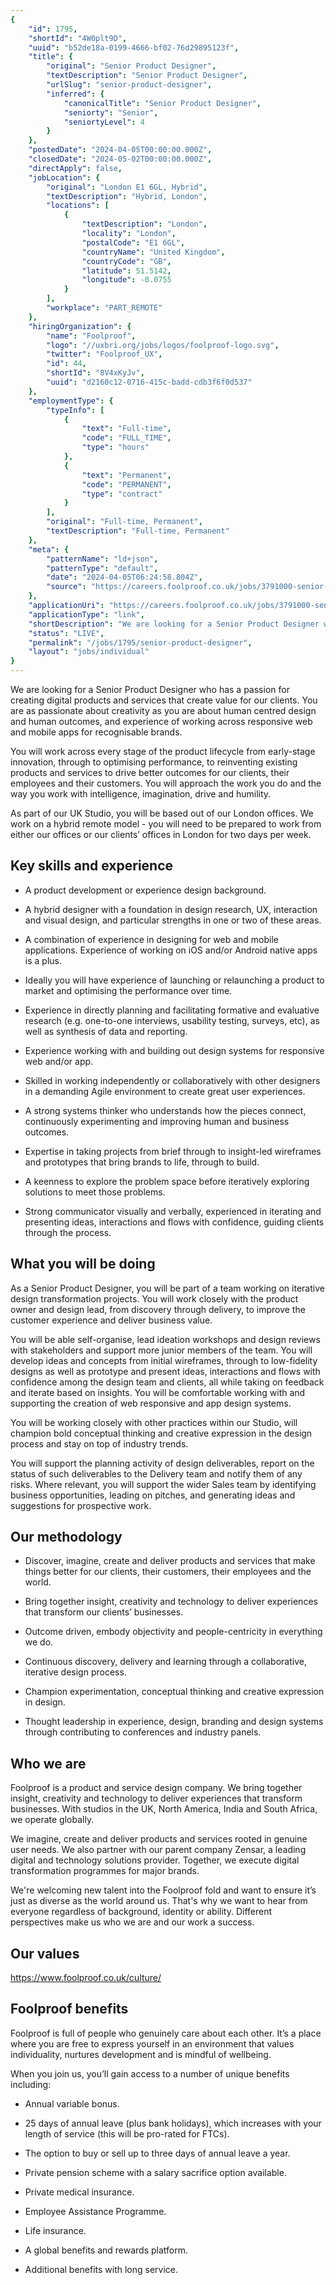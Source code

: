 ```yaml
---
{
	"id": 1795,
	"shortId": "4W0plt9D",
	"uuid": "b52de18a-0199-4666-bf02-76d29895123f",
	"title": {
		"original": "Senior Product Designer",
		"textDescription": "Senior Product Designer",
		"urlSlug": "senior-product-designer",
		"inferred": {
			"canonicalTitle": "Senior Product Designer",
			"seniorty": "Senior",
			"seniortyLevel": 4
		}
	},
	"postedDate": "2024-04-05T00:00:00.000Z",
	"closedDate": "2024-05-02T00:00:00.000Z",
	"directApply": false,
	"jobLocation": {
		"original": "London E1 6GL, Hybrid",
		"textDescription": "Hybrid, London",
		"locations": [
			{
				"textDescription": "London",
				"locality": "London",
				"postalCode": "E1 6GL",
				"countryName": "United Kingdom",
				"countryCode": "GB",
				"latitude": 51.5142,
				"longitude": -0.0755
			}
		],
		"workplace": "PART_REMOTE"
	},
	"hiringOrganization": {
		"name": "Foolproof",
		"logo": "//uxbri.org/jobs/logos/foolproof-logo.svg",
		"twitter": "Foolproof_UX",
		"id": 44,
		"shortId": "8V4xKyJv",
		"uuid": "d2160c12-0716-415c-badd-cdb3f6f0d537"
	},
	"employmentType": {
		"typeInfo": [
			{
				"text": "Full-time",
				"code": "FULL_TIME",
				"type": "hours"
			},
			{
				"text": "Permanent",
				"code": "PERMANENT",
				"type": "contract"
			}
		],
		"original": "Full-time, Permanent",
		"textDescription": "Full-time, Permanent"
	},
	"meta": {
		"patternName": "ld+json",
		"patternType": "default",
		"date": "2024-04-05T06:24:58.804Z",
		"source": "https://careers.foolproof.co.uk/jobs/3791000-senior-product-designer"
	},
	"applicationUri": "https://careers.foolproof.co.uk/jobs/3791000-senior-product-designer",
	"applicationType": "link",
	"shortDescription": "We are looking for a Senior Product Designer who has a passion for creating digital products and services that create value for our clients. You are as passionate about creativity as you are about",
	"status": "LIVE",
	"permalink": "/jobs/1795/senior-product-designer",
	"layout": "jobs/individual"
}
---
```

<p>We are looking for a Senior Product Designer who has a passion for creating digital products and services that create value for our clients. You are as passionate about creativity as you are about human centred design and human outcomes, and experience of working across responsive web and mobile apps for recognisable brands.</p><p>You will work across every stage of the product lifecycle from early-stage innovation, through to optimising performance, to reinventing existing products and services to drive better outcomes for our clients, their employees and their customers. You will approach the work you do and the way you work with intelligence, imagination, drive and humility.</p><p>As part of our UK Studio, you will be based out of our London offices. We work on a hybrid remote model - you will need to be prepared to work from either our offices or our clients’ offices in London for two days per week.</p><h2>Key skills and experience</h2><ul><li><p>A product development or experience design background.</p></li><li><p>A hybrid designer with a foundation in design research, UX, interaction and visual design, and particular strengths in one or two of these areas.</p></li><li><p>A combination of experience in designing for web and mobile applications. Experience of working on iOS and/or Android native apps is a plus.</p></li><li><p>Ideally you will have experience of launching or relaunching a product to market and optimising the performance over time.</p></li><li><p>Experience in directly planning and facilitating formative and evaluative research (e.g. one-to-one interviews, usability testing, surveys, etc), as well as synthesis of data and reporting.</p></li><li><p>Experience working with and building out design systems for responsive web and/or app.</p></li><li><p>Skilled in working independently or collaboratively with other designers in a demanding Agile environment to create great user experiences.</p></li><li><p>A strong systems thinker who understands how the pieces connect, continuously experimenting and improving human and business outcomes.</p></li><li><p>Expertise in taking projects from brief through to insight-led wireframes and prototypes that bring brands to life, through to build.</p></li><li><p>A keenness to explore the problem space before iteratively exploring solutions to meet those problems.</p></li><li><p>Strong communicator visually and verbally, experienced in iterating and presenting ideas, interactions and flows with confidence, guiding clients through the process.</p></li></ul><h2>What you will be doing</h2><p>As a Senior Product Designer, you will be part of a team working on iterative design transformation projects. You will work closely with the product owner and design lead, from discovery through delivery, to improve the customer experience and deliver business value.</p><p>You will be able self-organise, lead ideation workshops and design reviews with stakeholders and support more junior members of the team. You will develop ideas and concepts from initial wireframes, through to low-fidelity designs as well as prototype and present ideas, interactions and flows with confidence among the design team and clients, all while taking on feedback and iterate based on insights. You will be comfortable working with and supporting the creation of web responsive and app design systems.</p><p>You will be working closely with other practices within our Studio, will champion bold conceptual thinking and creative expression in the design process and stay on top of industry trends.</p><p>You will support the planning activity of design deliverables, report on the status of such deliverables to the Delivery team and notify them of any risks. Where relevant, you will support the wider Sales team by identifying business opportunities, leading on pitches, and generating ideas and suggestions for prospective work.</p><h2>Our methodology</h2><ul><li><p>Discover, imagine, create and deliver products and services that make things better for our clients, their customers, their employees and the world.</p></li><li><p>Bring together insight, creativity and technology to deliver experiences that transform our clients’ businesses.</p></li><li><p>Outcome driven, embody objectivity and people-centricity in everything we do.</p></li><li><p>Continuous discovery, delivery and learning through a collaborative, iterative design process.</p></li><li><p>Champion experimentation, conceptual thinking and creative expression in design.</p></li><li><p>Thought leadership in experience, design, branding and design systems through contributing to conferences and industry panels.</p></li></ul><h2>Who we are</h2><p>Foolproof is a product and service design company. We bring together insight, creativity and technology to deliver experiences that transform businesses. With studios in the UK, North America, India and South Africa, we operate globally.</p><p>We imagine, create and deliver products and services rooted in genuine user needs. We also partner with our parent company Zensar, a leading digital and technology solutions provider. Together, we execute digital transformation programmes for major brands.</p><p>We're welcoming new talent into the Foolproof fold and want to ensure it’s just as diverse as the world around us. That's why we want to hear from everyone regardless of background, identity or ability. Different perspectives make us who we are and our work a success.</p><h2>Our values</h2><p><a target="_blank" rel="noopener noreferrer nofollow" href="https://www.foolproof.co.uk/culture/">https://www.foolproof.co.uk/culture/</a></p><h2>Foolproof benefits</h2><p>Foolproof is full of people who genuinely care about each other. It’s a place where you are free to express yourself in an environment that values individuality, nurtures development and is mindful of wellbeing.</p><p>When you join us, you’ll gain access to a number of unique benefits including:</p><ul><li><p>Annual variable bonus.</p></li><li><p>25 days of annual leave (plus bank holidays), which increases with your length of service (this will be pro-rated for FTCs).</p></li><li><p>The option to buy or sell up to three days of annual leave a year.</p></li><li><p>Private pension scheme with a salary sacrifice option available.</p></li><li><p>Private medical insurance.</p></li><li><p>Employee Assistance Programme.</p></li><li><p>Life insurance.</p></li><li><p>A global benefits and rewards platform.</p></li><li><p>Additional benefits with long service.</p></li></ul>
